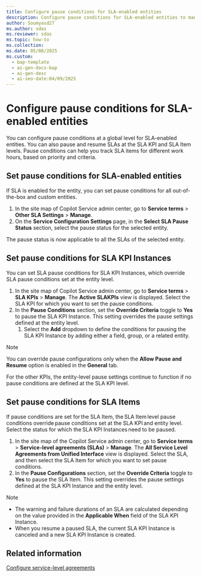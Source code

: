 ```yaml
---
title: Configure pause conditions for SLA-enabled entities
description: Configure pause conditions for SLA-enabled entities to manage work hours and priorities effectively at global, KPI, and item levels.
author: Soumyasd27
ms.author: sdas
ms.reviewer: sdas
ms.topic: how-to
ms.collection:
ms.date: 05/08/2025
ms.custom:
  - bap-template
  - ai-gen-docs-bap
  - ai-gen-desc
  - ai-seo-date:04/09/2025
---
```


# Configure pause conditions for SLA-enabled entities

You can configure pause conditions at a global level for SLA-enabled entities.​ You can also pause and resume SLAs at the SLA KPI and SLA Item levels. Pause conditions can help you track SLA items for different work hours, based on priority and criteria.

## Set pause conditions for SLA-enabled entities

If SLA is enabled for the entity, you can set pause conditions for all out-of-the-box and custom entities.

1. In the site map of Copilot Service admin center, go to **Service terms** > **Other SLA Settings** > **Manage**.
1. On the **Service Configuration Settings** page, in the **Select SLA Pause Status** section, select the pause status for the selected entity.

 The pause status is now applicable to all the SLAs of the selected entity.

## Set pause conditions for SLA KPI Instances

You can set SLA pause conditions for SLA KPI Instances, which override SLA pause conditions set at the entity level.

1. In the site map of Copilot Service admin center, go to **Service terms** > **SLA KPIs** > **Manage**.
    The **Active SLAKPIs** view is displayed. Select the SLA KPI for which you want to set the pause conditions.
1. In the **Pause Conditions** section, set the **Override Criteria** toggle to **Yes** to pause the SLA KPI Instance. This setting overrides the pause settings defined at the entity level.
    1. Select the **Add** dropdown to define the conditions for pausing the SLA KPI Instance by adding either a field, group, or a related entity.
    
> [!NOTE]
> You can override pause configurations only when the **Allow Pause and Resume** option is enabled in the **General** tab.

 For the other KPIs, the entity-level pause settings continue to function if no pause conditions are defined at the SLA KPI level.

## Set pause conditions for SLA Items

If pause conditions are set for the SLA Item, the SLA Item level pause conditions override pause conditions set at the SLA KPI and entity level. Select the status for which the SLA KPI Instances need to be paused.

1. In the site map of the Copilot Service admin center, go to **Service terms** > **Service-level agreements (SLAs)** > **Manage**.
    The **All Service Level Agreements from Unified Interface** view is displayed. Select the SLA, and then select the SLA Item for which you want to set pause conditions.
1. In the **Pause Configurations** section, set the **Override Criteria** toggle to **Yes** to pause the SLA Item. This setting overrides the pause settings defined at the SLA KPI Instance and the entity level.

> [!NOTE]
> - The warning and failure durations of an SLA are calculated depending on the value provided in the **Applicable When** field of the SLA KPI Instance.
> - When you resume a paused SLA, the current SLA KPI Instance is canceled and a new SLA KPI Instance is created.

## Related information

[Configure service-level agreements](define-service-level-agreements.md#configure-service-level-agreements)

